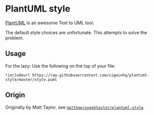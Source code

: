 # PlantUML style

[PlantUML](http://www.plantuml.com) is an awesome Text to UML tool.

The default style choices are unfortunate. This attempts to solve the problem. 

## Usage

For the lazy: Use the following on the top of your file:

```puml
!includeurl https://raw.githubusercontent.com/sigwinhq/plantuml-style/master/style.puml
```

## Origin

Originally by Matt Taylor, see [`matthewjosephtaylor/plantuml-style`](https://github.com/matthewjosephtaylor/plantuml-style).
